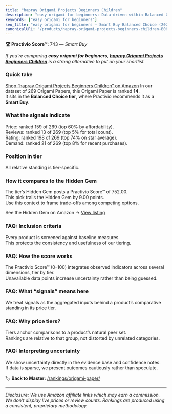 ```yaml
---
title: "hapray Origami Projects Beginners Children"
description: "easy origami for beginners: Data-driven within Balanced Choice ranking using the Practivio Score™. Positioned by quality, value, demand, findability, momentum."
keywords: ["easy origami for beginners"]
seo_title: "easy origami for beginners — Smart Buy Balanced Choice (2025)"
canonicalURL: "/products/hapray-origami-projects-beginners-children-B08865WLNB/"
---
```


**🏆 Practivio Score™:** 743 — _Smart Buy_


*If you're comparing **easy origami for beginners**, **[hapray Origami Projects Beginners Children](https://www.amazon.com/dp/B08865WLNB?tag=practivio-20)** is a strong alternative to put on your shortlist.*
### Quick take
[Shop “hapray Origami Projects Beginners Children” on Amazon](https://www.amazon.com/dp/B08865WLNB?tag=practivio-20)
In our dataset of 269 Origami Papers, this Origami Paper is ranked **14**.  
It sits in the **Balanced Choice tier**, where Practivio recommends it as a **Smart Buy**.

### What the signals indicate
Price: ranked 159 of 269 (top 60% by affordability).  
Reviews: ranked 13 of 269 (top 5% for total count).  
Rating: ranked 198 of 269 (top 74% on star average).  
Demand: ranked 21 of 269 (top 8% for recent purchases).

### Position in tier
All relative standing is tier-specific.

### How it compares to the Hidden Gem
The tier’s Hidden Gem posts a Practivio Score™ of 752.00.  
This pick trails the Hidden Gem by 9.00 points.  
Use this context to frame trade-offs among competing options.  

See the Hidden Gem on Amazon → [View listing](https://www.amazon.com/dp/B07VYVH18C?tag=practivio-20)

### FAQ: Inclusion criteria
Every product is screened against baseline measures.  
This protects the consistency and usefulness of our tiering.

### FAQ: How the score works
The Practivio Score™ (0–100) integrates observed indicators across several dimensions, tier by tier.  
Unavailable data points increase uncertainty rather than being guessed.

### FAQ: What “signals” means here
We treat signals as the aggregated inputs behind a product’s comparative standing in its price tier.

### FAQ: Why price tiers?
Tiers anchor comparisons to a product’s natural peer set.  
Rankings are relative to that group, not distorted by unrelated categories.

### FAQ: Interpreting uncertainty
We show uncertainty directly in the evidence base and confidence notes.  
If data is sparse, we present outcomes cautiously rather than speculate.


🏷️ **Back to Master:** [/rankings/origami-paper/](/rankings/origami-paper/)

---
_Disclosure: We use Amazon affiliate links which may earn a commission. We don’t display live prices or review counts. Rankings are produced using a consistent, proprietary methodology._
